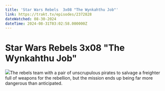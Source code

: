 ```yaml
---
title: 'Star Wars Rebels  3x08 "The Wynkahthu Job"' 
link: https://trakt.tv/episodes/2372828
dateWatched: 08-30-2024
dateTime: 2024-08-31T03:02:58.000000Z
---
```

# Star Wars Rebels  3x08 "The Wynkahthu Job"

![](https://walter-r2.trakt.tv/images/episodes/002/372/828/screenshots/thumb/71d30fec01.jpg)The rebels team with a pair of unscrupulous pirates to salvage a freighter full of weapons for the rebellion, but the mission ends up being far more dangerous than anticipated.